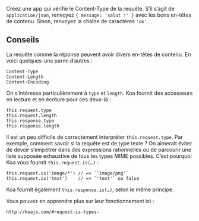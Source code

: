 Créez une app qui vérifie le Content-Type de la requête.  S’il s’agit de
`application/json`, renvoyez `{ message: 'salut !' }` avec les bons en-têtes
de contenu.  Sinon, renvoyez la chaîne de caractères `'ok'`.

## Conseils

La requête comme la réponse peuvent avoir divers en-têtes de contenu.  En voici
quelques-uns parmi d’autres :

```
Content-Type
Content-Length
Content-Encoding
```

On s’intéresse particulièrement à `type` et `length`.  Koa fournit des
accesseurs en lecture et en écriture pour ces deux-là :

```
this.request.type
this.request.length
this.response.type
this.response.length
```

Il est un peu difficile de correctement interpréter `this.request.type`.  Par
exemple, comment savoir si la requête est de type texte ?  On aimerait éviter de
devoir s’empêtrer dans des expressions rationnelles ou de parcourir une liste
supposée exhaustive de tous les types MIME possibles.  C’est pourquoi Koa
vous fournit `this.request.is(…)` :

```
this.request.is('image/*') // => `'image/png'`
this.request.is('text')    // => `'text'` ou false
```

Koa fournit également `this.response.is(…)`, selon le même principe.

Vous pouvez en apprendre plus sur leur fonctionnement ici :

```
http://koajs.com/#request-is-types-
```
